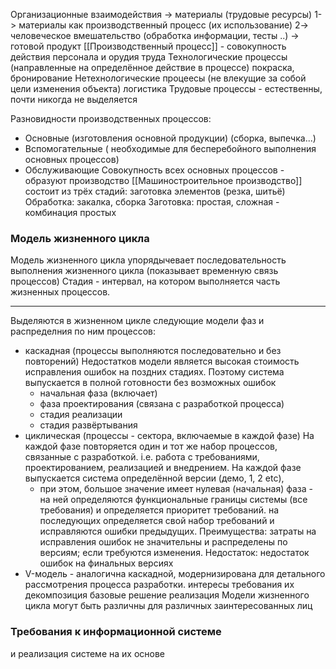 Организационные взаимодействия -> материалы (трудовые ресурсы) 1-> материалы как производственный процесс (их использование) 2-> человеческое вмешательство (обработка информации, тесты ..)  -> готовой продукт 
[[Производственный процесс]] - совокупность действия персонала и орудия труда
‌Технологические процессы (направленные на определённое действие в процессе) покраска, бронирование
‌Нетехнологические процеесы (не влекущие за собой цели изменения объекта) логистика
‌Трудовые процессы - естественны, почти никогда не выделяется

Разновидности производственных процессов:
- ‌Основные (изготовления основной продукции) (сборка, выпечка...)
- Вспомогательные ( необходимые для бесперебойного выполнения основных процессов)
- ‌Обслуживающие
Совокупность всех основных процессов - образуют производство
[[Машиностроительное производство]] состоит из трёх стадий:
‌заготовка элементов (резка, шитьё)
‌Обработка: закалка‌, сборка
Заготовка:‌ простая, ‌сложная - комбинация простых

### Модель жизненного цикла
Модель жизненного цикла упорядычевает последовательность выполнения жизненного цикла (показывает временную связь процессов)
Стадия - интервал, на котором выполняется часть жизненных процессов.
****
Выделяются в жизненном цикле следующие модели фаз и распределния по ним процессов:
- каскадная (процессы выполняются последовательно и без повторений) Недостатков модели является высокая стоимость исправления ошибок на поздних стадиях. Поэтому система выпускается в полной готовности без возможных ошибок
	- начальная фаза (включает)
	- фаза проектирования (связана с разработкой процесса)
	- стадия реализации
	- стадия развёртывания
- циклическая (процессы - сектора, включаемые в каждой фазе) На каждой фазе повторяется один и тот же набор процессов, связанные с разработкой. i.e. работа с требованиями, проектированием, реализацией и внедрением. На каждой фазе выпускается система определённой версии (демо, 1, 2 etc),
	- при этом, большое значение имеет нулевая (начальная) фаза - на ней определяются функциональные границы системы (все требования) и определяется приоритет требований. на последующих определяется свой набор требований и исправляются ошибки предыдущих. Преимущества: затраты на исправления ошибок не значительны и распределены по версиям; если требуются изменения. Недостаток: недостаток ошибок на финальных версиях
- V-модель - аналогична каскадной, модернизирована для детального рассмотрения процесса разработки.  интересы требования их декомпозиция базовые решение реализация
Модели жизненного цикла могут быть различны для различных заинтересованных лиц
### Требования к информационной системе
и реализация системе на их основе